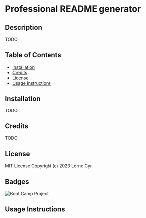 # Professional README generator

## Description

TODO

## Table of Contents

- [Installation](#installation)
- [Credits](#credits)
- [License](#license)
- [Usage Instructions](#usage-instructions)

## Installation

TODO

## Credits

TODO

## License

MIT License Copyright (c) 2023 Lorne Cyr

## Badges

![Boot Camp Project](https://img.shields.io/badge/Boot%20Camp%20Project-%E2%9C%94%EF%B8%8F-green)

## Usage Instructions
